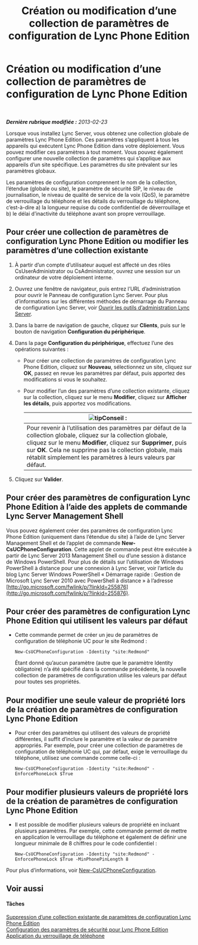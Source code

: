 ﻿---
title: Création ou modification d’une collection de paramètres de configuration de Lync Phone Edition
TOCTitle: Création ou modification d’une collection de paramètres de configuration de Lync Phone Edition
ms:assetid: 6cf714af-8f57-4a71-89ad-0a776302b2ba
ms:mtpsurl: https://technet.microsoft.com/fr-fr/library/JJ688086(v=OCS.15)
ms:contentKeyID: 49891384
ms.date: 05/20/2016
mtps_version: v=OCS.15
ms.translationtype: HT
---

# Création ou modification d’une collection de paramètres de configuration de Lync Phone Edition

 

_**Dernière rubrique modifiée :** 2013-02-23_

Lorsque vous installez Lync Server, vous obtenez une collection globale de paramètres Lync Phone Edition. Ces paramètres s’appliquent à tous les appareils qui exécutent Lync Phone Edition dans votre déploiement. Vous pouvez modifier ces paramètres à tout moment. Vous pouvez également configurer une nouvelle collection de paramètres qui s’applique aux appareils d’un site spécifique. Les paramètres du site prévalent sur les paramètres globaux.

Les paramètres de configuration comprennent le nom de la collection, l’étendue (globale ou site), le paramètre de sécurité SIP, le niveau de journalisation, le niveau de qualité de service de la voix (QoS), le paramètre de verrouillage du téléphone et les détails du verrouillage du téléphone, c’est-à-dire a) la longueur requise du code confidentiel de déverrouillage et b) le délai d’inactivité du téléphone avant son propre verrouillage.

## Pour créer une collection de paramètres de configuration Lync Phone Edition ou modifier les paramètres d’une collection existante

1.  À partir d’un compte d’utilisateur auquel est affecté un des rôles CsUserAdministrator ou CsAdministrator, ouvrez une session sur un ordinateur de votre déploiement interne.

2.  Ouvrez une fenêtre de navigateur, puis entrez l’URL d’administration pour ouvrir le Panneau de configuration Lync Server. Pour plus d’informations sur les différentes méthodes de démarrage du Panneau de configuration Lync Server, voir [Ouvrir les outils d’administration Lync Server](lync-server-2013-open-lync-server-administrative-tools.md).

3.  Dans la barre de navigation de gauche, cliquez sur **Clients**, puis sur le bouton de navigation **Configuration du périphérique**.

4.  Dans la page **Configuration du périphérique**, effectuez l’une des opérations suivantes :
    
      - Pour créer une collection de paramètres de configuration Lync Phone Edition, cliquez sur **Nouveau**, sélectionnez un site, cliquez sur **OK**, passez en revue les paramètres par défaut, puis apportez des modifications si vous le souhaitez.
    
      - Pour modifier l’un des paramètres d’une collection existante, cliquez sur la collection, cliquez sur le menu **Modifier**, cliquez sur **Afficher les détails**, puis apportez vos modifications.
        
        <table>
        <thead>
        <tr class="header">
        <th><img src="images/JJ205025.tip(OCS.15).gif" title="tip" alt="tip" />Conseil :</th>
        </tr>
        </thead>
        <tbody>
        <tr class="odd">
        <td>Pour revenir à l’utilisation des paramètres par défaut de la collection globale, cliquez sur la collection globale, cliquez sur le menu <strong>Modifier</strong>, cliquez sur <strong>Supprimer</strong>, puis sur <strong>OK</strong>. Cela ne supprime pas la collection globale, mais rétablit simplement les paramètres à leurs valeurs par défaut.</td>
        </tr>
        </tbody>
        </table>


5.  Cliquez sur **Valider**.

## Pour créer des paramètres de configuration Lync Phone Edition à l’aide des applets de commande Lync Server Management Shell

Vous pouvez également créer des paramètres de configuration Lync Phone Edition (uniquement dans l’étendue du site) à l’aide de Lync Server Management Shell et de l’applet de commande **New-CsUCPhoneConfiguration**. Cette applet de commande peut être exécutée à partir de Lync Server 2013 Management Shell ou d’une session à distance de Windows PowerShell. Pour plus de détails sur l’utilisation de Windows PowerShell à distance pour une connexion à Lync Server, voir l’article du blog Lync Server Windows PowerShell « Démarrage rapide : Gestion de Microsoft Lync Server 2010 avec PowerShell à distance » à l’adresse [http://go.microsoft.com/fwlink/p/?linkId=255876](http://go.microsoft.com/fwlink/p/?linkid=255876).

## Pour créer des paramètres de configuration Lync Phone Edition qui utilisent les valeurs par défaut

  - Cette commande permet de créer un jeu de paramètres de configuration de téléphonie UC pour le site Redmond :
    
        New-CsUCPhoneConfiguration -Identity "site:Redmond"
    
    Étant donné qu’aucun paramètre (autre que le paramètre Identity obligatoire) n’a été spécifié dans la commande précédente, la nouvelle collection de paramètres de configuration utilise les valeurs par défaut pour toutes ses propriétés.

## Pour modifier une seule valeur de propriété lors de la création de paramètres de configuration Lync Phone Edition

  - Pour créer des paramètres qui utilisent des valeurs de propriété différentes, il suffit d’inclure le paramètre et la valeur de paramètre appropriés. Par exemple, pour créer une collection de paramètres de configuration de téléphonie UC qui, par défaut, exige le verrouillage du téléphone, utilisez une commande comme celle-ci :
    
        New-CsUCPhoneConfiguration -Identity "site:Redmond" -EnforcePhoneLock $True

## Pour modifier plusieurs valeurs de propriété lors de la création de paramètres de configuration Lync Phone Edition

  - Il est possible de modifier plusieurs valeurs de propriété en incluant plusieurs paramètres. Par exemple, cette commande permet de mettre en application le verrouillage du téléphone et également de définir une longueur minimale de 8 chiffres pour le code confidentiel :
    
        New-CsUCPhoneConfiguration -Identity "site:Redmond" -EnforcePhoneLock $True -MinPhonePinLength 8

Pour plus d’informations, voir [New-CsUCPhoneConfiguration](https://docs.microsoft.com/en-us/powershell/module/skype/New-CsUCPhoneConfiguration).

## Voir aussi

#### Tâches

[Suppression d’une collection existante de paramètres de configuration Lync Phone Edition](lync-server-2013-delete-an-existing-collection-of-lync-phone-edition-configuration-settings.md)  
[Configuration des paramètres de sécurité pour Lync Phone Edition](lync-server-2013-configure-security-settings-for-lync-phone-edition.md)  
[Application du verrouillage de téléphone](lync-server-2013-enforce-phone-locking.md)

